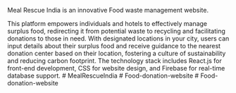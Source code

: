 Meal Rescue India is an innovative Food waste management website.

This platform empowers individuals and hotels to effectively manage surplus food, redirecting it from potential waste to recycling and facilitating donations to those in need. With designated locations in your city, users can input details about their surplus food and receive guidance to the nearest donation center based on their location, fostering a culture of sustainability and reducing carbon footprint. The technology stack includes React.js for front-end development, CSS for website design, and Firebase for real-time database support.
#   M e a l R e s c u e I n d i a  
 #   F o o d - d o n a t i o n - w e b s i t e  
 #   F o o d - d o n a t i o n - w e b s i t e  
 